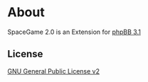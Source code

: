 # About
SpaceGame 2.0 is an Extension for [phpBB 3.1](https://www.phpbb.com/)

## License
[GNU General Public License v2](http://opensource.org/licenses/gpl-2.0.php)
